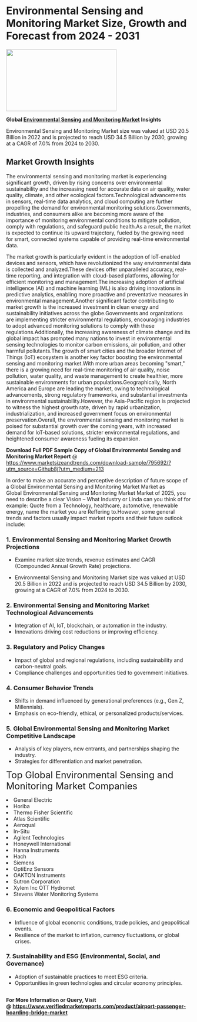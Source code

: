 <H1>Environmental Sensing and Monitoring Market Size, Growth and Forecast from 2024 - 2031</H1><img class="aligncenter size-medium wp-image-584254" src="https://thirdeyenews.in/wp-content/uploads/2024/09/Global-Market-Research-300x168.jpeg" alt="" width="300" height="168" /><p><strong>Global&nbsp;<a href="https://www.marketsizeandtrends.com/download-sample/795692/?utm_source=Github8j?utm_medium=213">Environmental Sensing and Monitoring Market</a> Insights</strong></p><p>Environmental Sensing and Monitoring Market size was valued at USD 20.5 Billion in 2022 and is projected to reach USD 34.5 Billion by 2030, growing at a CAGR of 7.0% from 2024 to 2030.</p><p><h2>Market Growth Insights</h2> <p>The environmental sensing and monitoring market is experiencing significant growth, driven by rising concerns over environmental sustainability and the increasing need for accurate data on air quality, water quality, climate, and other ecological factors.Technological advancements in sensors, real-time data analytics, and cloud computing are further propelling the demand for environmental monitoring solutions.Governments, industries, and consumers alike are becoming more aware of the importance of monitoring environmental conditions to mitigate pollution, comply with regulations, and safeguard public health.As a result, the market is expected to continue its upward trajectory, fueled by the growing need for smart, connected systems capable of providing real-time environmental data.</p> <p>The market growth is particularly evident in the adoption of IoT-enabled devices and sensors, which have revolutionized the way environmental data is collected and analyzed.These devices offer unparalleled accuracy, real-time reporting, and integration with cloud-based platforms, allowing for efficient monitoring and management.The increasing adoption of artificial intelligence (AI) and machine learning (ML) is also driving innovations in predictive analytics, enabling more proactive and preventative measures in environmental management.Another significant factor contributing to market growth is the increased investment in clean energy and sustainability initiatives across the globe.Governments and organizations are implementing stricter environmental regulations, encouraging industries to adopt advanced monitoring solutions to comply with these regulations.Additionally, the increasing awareness of climate change and its global impact has prompted many nations to invest in environmental sensing technologies to monitor carbon emissions, air pollution, and other harmful pollutants.The growth of smart cities and the broader Internet of Things (IoT) ecosystem is another key factor boosting the environmental sensing and monitoring market.With more urban areas becoming "smart," there is a growing need for real-time monitoring of air quality, noise pollution, water quality, and waste management to create healthier, more sustainable environments for urban populations.Geographically, North America and Europe are leading the market, owing to technological advancements, strong regulatory frameworks, and substantial investments in environmental sustainability.However, the Asia-Pacific region is projected to witness the highest growth rate, driven by rapid urbanization, industrialization, and increased government focus on environmental preservation.Overall, the environmental sensing and monitoring market is poised for substantial growth over the coming years, with increased demand for IoT-based solutions, stricter environmental regulations, and heightened consumer awareness fueling its expansion.</p> <p><span class=""><strong>Download Full PDF Sample Copy of Global Environmental Sensing and Monitoring Market Report</strong> @ <a href="https://www.marketsizeandtrends.com/download-sample/795692/?utm_source=Github8j?utm_medium=213" target="_blank">https://www.marketsizeandtrends.com/download-sample/795692/?utm_source=Github8j?utm_medium=213</a></span></p><p>In order to make an accurate and perceptive description of future scope of a Global&nbsp;Environmental Sensing and Monitoring Market Market as Global&nbsp;Environmental Sensing and Monitoring Market Market of 2025, you need to describe a clear Vision &ndash; What Industry or Linda can you think of for example: Quote from a Technology, healthcare, automotive, renewable energy, name the market you are Reffering to.However, some general trends and factors usually impact market reports and their future outlook include:</p><h3>1.&nbsp;<strong>Environmental Sensing and Monitoring Market Growth Projections</strong></h3><ul><li>Examine market size trends, revenue estimates and CAGR (Compounded Annual Growth Rate) projections.</li><li><p>Environmental Sensing and Monitoring Market size was valued at USD 20.5 Billion in 2022 and is projected to reach USD 34.5 Billion by 2030, growing at a CAGR of 7.0% from 2024 to 2030.</p></li></ul><h3>2.&nbsp;<strong>Environmental Sensing and Monitoring Market Technological Advancements</strong></h3><ul><li>Integration of AI, IoT, blockchain, or automation in the industry.</li><li>Innovations driving cost reductions or improving efficiency.</li></ul><h3>3.&nbsp;<strong>Regulatory and Policy Changes</strong></h3><ul><li>Impact of global and regional regulations, including sustainability and carbon-neutral goals.</li><li>Compliance challenges and opportunities tied to government initiatives.</li></ul><h3>4.&nbsp;<strong>Consumer Behavior Trends</strong></h3><ul><li>Shifts in demand influenced by generational preferences (e.g., Gen Z, Millennials).</li><li>Emphasis on eco-friendly, ethical, or personalized products/services.</li></ul><h3>5.&nbsp;<strong>Global Environmental Sensing and Monitoring Market Competitive Landscape</strong></h3><ul><li>Analysis of key players, new entrants, and partnerships shaping the industry.</li><li>Strategies for differentiation and market penetration.</li></ul><p data-pm-slice="1 1 []"><span style="color: inherit; font-family: inherit; font-size: 25px;">Top Global Environmental Sensing and Monitoring Market Companies</span></p><div class="" data-test-id=""><p><li>General Electric</li><li> Horiba</li><li> Thermo Fisher Scientific</li><li> Atlas Scientific</li><li> Aeroqual</li><li> In-Situ</li><li> Agilent Technologies</li><li> Honeywell International</li><li> Hanna Instruments</li><li> Hach</li><li> Siemens</li><li> OptiEnz Sensors</li><li> OAKTON Instruments</li><li> Sutron Corporation</li><li> Xylem Inc OTT Hydromet</li><li> Stevens Water Monitoring Systems</li></p></div><h3>6.&nbsp;<strong>Economic and Geopolitical Factors</strong></h3><ul><li>Influence of global economic conditions, trade policies, and geopolitical events.</li><li>Resilience of the market to inflation, currency fluctuations, or global crises.</li></ul><h3>7.&nbsp;<strong>Sustainability and ESG (Environmental, Social, and Governance)</strong></h3><ul><li>Adoption of sustainable practices to meet ESG criteria.</li><li>Opportunities in green technologies and circular economy principles.</li></ul><h2><strong style="font-size: 14px;">For More Information or Query, Visit @&nbsp;</strong><a style="background-color: #ffffff; font-size: 14px;" href="https://www.marketsizeandtrends.com/report/environmental-sensing-and-monitoring-market/" target="_blank">https://www.verifiedmarketreports.com/product/airport-passenger-boarding-bridge-market</a></h2>